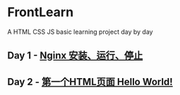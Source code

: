 # FrontLearn
A HTML CSS JS basic learning project day by day

## Day 1 - [Nginx 安装、运行、停止](/html/day1)

## Day 2 - [第一个HTML页面 Hello World!](/html/day2)
